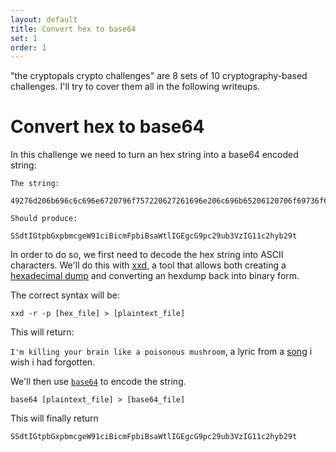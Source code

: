 ```yaml
---
layout: default
title: Convert hex to base64
set: 1
order: 1
---
```


"the cryptopals crypto challenges" are 8 sets of 10 cryptography-based challenges. I'll try to cover them all in the following writeups. 

# Convert hex to base64

In this challenge we need to turn an hex string into a base64 encoded string:

```
The string:

49276d206b696c6c696e6720796f757220627261696e206c696b65206120706f69736f6e6f7573206d757368726f6f6d

Should produce:

SSdtIGtpbGxpbmcgeW91ciBicmFpbiBsaWtlIGEgcG9pc29ub3VzIG11c2hyb29t
```

In order to do so, we first need to decode the hex string into ASCII characters. We'll do this with [xxd](https://www.geeksforgeeks.org/linux-unix/xxd-command-in-linux/), a tool that allows both creating a [hexadecimal dump](https://en.wikipedia.org/wiki/Hex_dump) and converting an hexdump back into binary form. 

The correct syntax will be:

`xxd -r -p [hex_file] > [plaintext_file]`

This will return:

`I'm killing your brain like a poisonous mushroom`, a lyric from a [song](https://www.youtube.com/watch?v=rog8ou-ZepE) i wish i had forgotten.

We'll then use [`base64`](https://en.wikipedia.org/wiki/Base64) to encode the string.

`base64 [plaintext_file] > [base64_file]`

This will finally return

`SSdtIGtpbGxpbmcgeW91ciBicmFpbiBsaWtlIGEgcG9pc29ub3VzIG11c2hyb29t`
